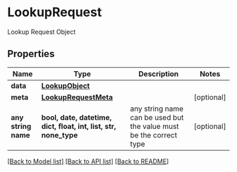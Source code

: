 # LookupRequest

Lookup Request Object

## Properties
Name | Type | Description | Notes
------------ | ------------- | ------------- | -------------
**data** | [**LookupObject**](LookupObject.md) |  | 
**meta** | [**LookupRequestMeta**](LookupRequestMeta.md) |  | [optional] 
**any string name** | **bool, date, datetime, dict, float, int, list, str, none_type** | any string name can be used but the value must be the correct type | [optional]

[[Back to Model list]](../README.md#documentation-for-models) [[Back to API list]](../README.md#documentation-for-api-endpoints) [[Back to README]](../README.md)


